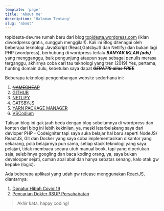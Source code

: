 ```yaml
---
template: 'page'
title: 'About me'
description: 'Halaman Tentang'
slug: 'about'
---
```


topidesta-dev.me rumah baru dari blog <a href="https://topidesta.netlify.app/" target="_blank"> topidesta.wordpress.com</a> (iklan diwordpress gratis, sungguh menggila!!). Kali ini Blog ditenagai oleh beberapa teknologi JavaScript (React,GatsbyJS dan Netlify) dan bukan lagi PHP (wordpress), berhubung di wordpress terlalu **_BANYAK IKLAN (ads)_** yang mengganggu, baik pengunjung ataupun saya sebagai penulis merasa terganggu, akhirnya coba cari tau teknologi yang tren (2019) Yes, pertama, hunting domain dulu, kebetulan saya dapat ~~**_GERATIS alias FREE_**~~.

Beberapa teknologi pengembangan website sederhana ini:

1. ~~[NAMECHEAP](http://go.topidesta-dev.me/jP9Lo6)~~
2. [GITHUB](http://go.topidesta-dev.me/9BGKu3)
3. [NETLIFY](http://go.topidesta-dev.me/XScr7e)
4. [GATSBYJS](http://go.topidesta-dev.me/cQiLUP)
5. [YARN PACKAGE MANAGER](http://go.topidesta-dev.me/5PgA5j)
6. [VSCodium](http://go.topidesta-dev.me/MLESYI)

Tulisan blog ini gak jauh beda dengan blog sebelumnya di wordpress dan konten dari blog ini lebih kekiniian, ya, meski latarbelakang saya dari devloper PHP - Codeigniter tapi saya suka belajar hal baru seperti NodeJS/ ReactJS, Git dan Docker yang saya coba implementasikan dikantor yang sekarang, pola belajarnya pun sama, setiap stack teknologi yang saya pelajari, tidak membaca secara utuh manual book, tapi yang diperlukan saja, selebihnya googling dan baca koding orang, ya, saya bukan develooper sejati, cuman abal abal dan hanya sebatas senang, kalo otak gw kepake (logic).

Ada beberapa aplikasi yang udah gw release menggunakan ReactJS, diantarnya:

1. [Donatur Hibah Covid 19](https://hibahcovid19.netlify.app/)
2. [Pencarian Dokter RSUP Persahabatan](https://dokter.netlify.app/)

> Akhir kata, happy coding!

